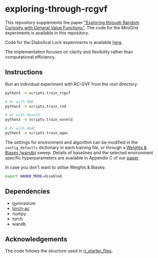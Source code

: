 # exploring-through-rcgvf

This repository supplements the paper ["Exploring through Random Curiosity with General Value Functions"](https://arxiv.org/abs/2211.10282). The code for the MiniGrid experiments is available in this repository. 

Code for the Diabolical Lock experiments is available [here](https://github.com/Aditya-Ramesh-10/diabolical-lock-experiments).

The implementation focuses on clarity and flexibility rather than computational efficiency.


## Instructions

Run an individual experiment with RC-GVF from the root directory:
```bash
python3 -m scripts.train_rcgvf

# Or with RND
python3 -m scripts.train_rnd

# Or with NovelD
python3 -m scripts.train_noveld

# Or with AGAC
python3 -m scripts.train_agac
```

The settings for environment and algorithm can be modified in the `config_defaults` dictionary in each training file, or through a [Weights & Biases (wandb)](https://docs.wandb.ai/) sweep. Details of baselines and the selected environment specific hyperparameters are available in Appendix C of our [paper](https://arxiv.org/abs/2211.10282).


In case you don't want to utilise Weights & Biases:
```bash
export WANDB_MODE=disabled
```


## Dependencies

- gymnasium
- [torch-ac](https://github.com/lcswillems/torch-ac)
- numpy
- torch
- wandb

## Acknowledgements

The code follows the structure used in [rl_starter_files](https://github.com/lcswillems/rl-starter-files).


